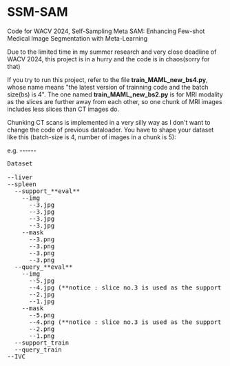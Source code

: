 # SSM-SAM
Code for WACV 2024, Self-Sampling Meta SAM: Enhancing Few-shot Medical Image Segmentation with Meta-Learning  

Due to the limited time in my summer research and very close deadline of WACV 2024, this project is in a hurry and the code is in chaos(sorry for that)  

If you try to run this project, refer to the file **train_MAML_new_bs4.py**, whose name means "the latest version of trainning code and the batch size(bs) is 4". The one named **train_MAML_new_bs2.py** is for MRI modality as the slices are further away from each other, so one chunk of MRI images includes less slices than CT images do.  

Chunking CT scans is implemented in a very silly way as I don't want to change the code of previous dataloader. You have to shape your dataset like this (batch-size is 4, number of images in a chunk is 5):  

e.g. ------
<pre>
Dataset

--liver  
--spleen  
  --support_**eval**  
    --img  
      --3.jpg  
      --3.jpg   
      --3.jpg  
      --3.jpg  
    --mask  
      --3.png  
      --3.png  
      --3.png  
      --3.png  
  --query_**eval**  
    --img  
      --5.jpg  
      --4.jpg (**notice : slice no.3 is used as the support image in the chunk)  
      --2.jpg  
      --1.jpg  
    --mask  
      --5.png  
      --4.png (**notice : slice no.3 is used as the support image in the chunk)  
      --2.png  
      --1.png  
  --support_train  
  --query_train  
--IVC  
</pre>
